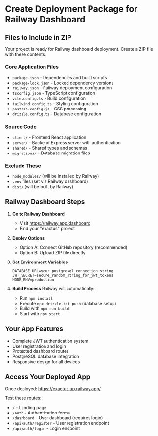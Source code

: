 # Create Deployment Package for Railway Dashboard

## Files to Include in ZIP
Your project is ready for Railway dashboard deployment. Create a ZIP file with these contents:

### Core Application Files
- `package.json` - Dependencies and build scripts
- `package-lock.json` - Locked dependency versions
- `railway.json` - Railway deployment configuration
- `tsconfig.json` - TypeScript configuration
- `vite.config.ts` - Build configuration
- `tailwind.config.ts` - Styling configuration
- `postcss.config.js` - CSS processing
- `drizzle.config.ts` - Database configuration

### Source Code
- `client/` - Frontend React application
- `server/` - Backend Express server with authentication
- `shared/` - Shared types and schemas
- `migrations/` - Database migration files

### Exclude These
- `node_modules/` (will be installed by Railway)
- `.env` files (set via Railway dashboard)
- `dist/` (will be built by Railway)

## Railway Dashboard Steps

1. **Go to Railway Dashboard**
   - Visit https://railway.app/dashboard
   - Find your "exactus" project

2. **Deploy Options**
   - Option A: Connect GitHub repository (recommended)
   - Option B: Upload ZIP file directly

3. **Set Environment Variables**
   ```
   DATABASE_URL=your_postgresql_connection_string
   JWT_SECRET=secure_random_string_for_jwt_tokens
   NODE_ENV=production
   ```

4. **Build Process**
   Railway will automatically:
   - Run `npm install`
   - Execute `npx drizzle-kit push` (database setup)
   - Build with `npm run build`
   - Start with `npm start`

## Your App Features
- Complete JWT authentication system
- User registration and login
- Protected dashboard routes
- PostgreSQL database integration
- Responsive design for all devices

## Access Your Deployed App
Once deployed: https://exactus.up.railway.app/

Test these routes:
- `/` - Landing page
- `/auth` - Authentication forms
- `/dashboard` - User dashboard (requires login)
- `/api/auth/register` - User registration endpoint
- `/api/auth/login` - Login endpoint